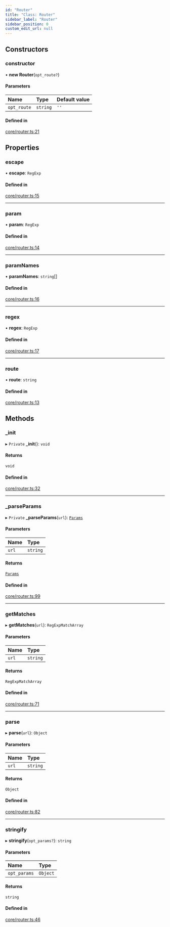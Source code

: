 ```yaml
---
id: "Router"
title: "Class: Router"
sidebar_label: "Router"
sidebar_position: 0
custom_edit_url: null
---
```


## Constructors

### constructor

• **new Router**(`opt_route?`)

#### Parameters

| Name | Type | Default value |
| :------ | :------ | :------ |
| `opt_route` | `string` | `''` |

#### Defined in

[core/router.ts:21](https://github.com/siposdani87/sui-js/blob/4b75724/src/core/router.ts#L21)

## Properties

### escape

• **escape**: `RegExp`

#### Defined in

[core/router.ts:15](https://github.com/siposdani87/sui-js/blob/4b75724/src/core/router.ts#L15)

___

### param

• **param**: `RegExp`

#### Defined in

[core/router.ts:14](https://github.com/siposdani87/sui-js/blob/4b75724/src/core/router.ts#L14)

___

### paramNames

• **paramNames**: `string`[]

#### Defined in

[core/router.ts:16](https://github.com/siposdani87/sui-js/blob/4b75724/src/core/router.ts#L16)

___

### regex

• **regex**: `RegExp`

#### Defined in

[core/router.ts:17](https://github.com/siposdani87/sui-js/blob/4b75724/src/core/router.ts#L17)

___

### route

• **route**: `string`

#### Defined in

[core/router.ts:13](https://github.com/siposdani87/sui-js/blob/4b75724/src/core/router.ts#L13)

## Methods

### \_init

▸ `Private` **_init**(): `void`

#### Returns

`void`

#### Defined in

[core/router.ts:32](https://github.com/siposdani87/sui-js/blob/4b75724/src/core/router.ts#L32)

___

### \_parseParams

▸ `Private` **_parseParams**(`url`): [`Params`](../modules.md#params)

#### Parameters

| Name | Type |
| :------ | :------ |
| `url` | `string` |

#### Returns

[`Params`](../modules.md#params)

#### Defined in

[core/router.ts:99](https://github.com/siposdani87/sui-js/blob/4b75724/src/core/router.ts#L99)

___

### getMatches

▸ **getMatches**(`url`): `RegExpMatchArray`

#### Parameters

| Name | Type |
| :------ | :------ |
| `url` | `string` |

#### Returns

`RegExpMatchArray`

#### Defined in

[core/router.ts:71](https://github.com/siposdani87/sui-js/blob/4b75724/src/core/router.ts#L71)

___

### parse

▸ **parse**(`url`): `Object`

#### Parameters

| Name | Type |
| :------ | :------ |
| `url` | `string` |

#### Returns

`Object`

#### Defined in

[core/router.ts:82](https://github.com/siposdani87/sui-js/blob/4b75724/src/core/router.ts#L82)

___

### stringify

▸ **stringify**(`opt_params?`): `string`

#### Parameters

| Name | Type |
| :------ | :------ |
| `opt_params` | `Object` |

#### Returns

`string`

#### Defined in

[core/router.ts:46](https://github.com/siposdani87/sui-js/blob/4b75724/src/core/router.ts#L46)
